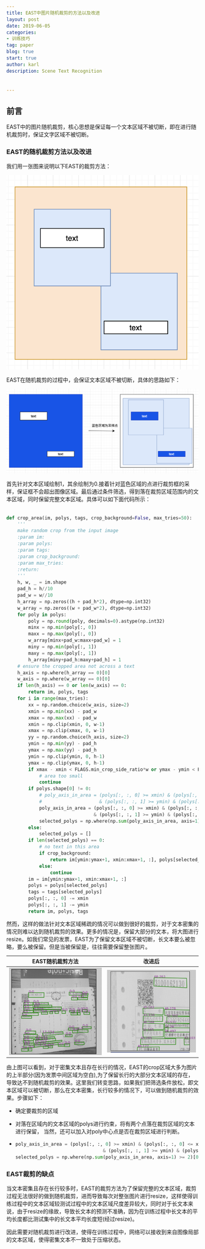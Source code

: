 ```yaml
---
title: EAST中图片随机裁剪的方法以及改进
layout: post
date: 2019-06-05
categories: 
- 训练技巧
tag: paper
blog: true
start: true
author: karl
description: Scene Text Recognition


---
```




## 前言

EAST中的图片随机裁剪，核心思想是保证每一个文本区域不被切断，即在进行随机裁剪时，保证文字区域不被切断。  



### EAST的随机裁剪方法以及改进 

我们用一张图来说明以下EAST的裁剪方法：

![image-20190605155602437](../downloads/east_random_crop/image-20190605155602437.png)



EAST在随机裁剪的过程中，会保证文本区域不被切断，具体的思路如下：

![image-20190605160233486](../downloads/east_random_crop/image-20190605160233486.png)

首先针对文本区域绘制1，其余绘制为0.接着针对蓝色区域的点进行裁剪框的采样，保证框不会超出图像区域。最后通过条件筛选，得到落在裁剪区域范围内的文本区域，同时保留完整文本区域。具体可以如下面代码所示：

```python

def crop_area(im, polys, tags, crop_background=False, max_tries=50):
    '''
    make random crop from the input image
    :param im:
    :param polys:
    :param tags:
    :param crop_background:
    :param max_tries:
    :return:
    '''
    h, w, _ = im.shape
    pad_h = h//10
    pad_w = w//10
    h_array = np.zeros((h + pad_h*2), dtype=np.int32)
    w_array = np.zeros((w + pad_w*2), dtype=np.int32)
    for poly in polys:
        poly = np.round(poly, decimals=0).astype(np.int32)
        minx = np.min(poly[:, 0])
        maxx = np.max(poly[:, 0])
        w_array[minx+pad_w:maxx+pad_w] = 1
        miny = np.min(poly[:, 1])
        maxy = np.max(poly[:, 1])
        h_array[miny+pad_h:maxy+pad_h] = 1
    # ensure the cropped area not across a text
    h_axis = np.where(h_array == 0)[0]
    w_axis = np.where(w_array == 0)[0]
    if len(h_axis) == 0 or len(w_axis) == 0:
        return im, polys, tags
    for i in range(max_tries):
        xx = np.random.choice(w_axis, size=2)
        xmin = np.min(xx) - pad_w
        xmax = np.max(xx) - pad_w
        xmin = np.clip(xmin, 0, w-1)
        xmax = np.clip(xmax, 0, w-1)
        yy = np.random.choice(h_axis, size=2)
        ymin = np.min(yy) - pad_h
        ymax = np.max(yy) - pad_h
        ymin = np.clip(ymin, 0, h-1)
        ymax = np.clip(ymax, 0, h-1)
        if xmax - xmin < FLAGS.min_crop_side_ratio*w or ymax - ymin < FLAGS.min_crop_side_ratio*h:
            # area too small
            continue
        if polys.shape[0] != 0:
            # poly_axis_in_area = (polys[:, :, 0] >= xmin) & (polys[:, :, 0] <= xmax) \
            #                     & (polys[:, :, 1] >= ymin) & (polys[:, :, 1] <= ymax)
            poly_axis_in_area = (polys[:, :, 0] >= xmin) & (polys[:, :, 0] <= xmax) \
                                & (polys[:, :, 1] >= ymin) & (polys[:, :, 1] <= ymax)
            selected_polys = np.where(np.sum(poly_axis_in_area, axis=1) >= 2)[0]
        else:
            selected_polys = []
        if len(selected_polys) == 0:
            # no text in this area
            if crop_background:
                return im[ymin:ymax+1, xmin:xmax+1, :], polys[selected_polys], tags[selected_polys]
            else:
                continue
        im = im[ymin:ymax+1, xmin:xmax+1, :]
        polys = polys[selected_polys]
        tags = tags[selected_polys]
        polys[:, :, 0] -= xmin
        polys[:, :, 1] -= ymin
        return im, polys, tags
```

然而，这样的做法针对文本区域稀疏的情况可以做到很好的裁剪，对于文本密集的情况则难以达到随机裁剪的效果。更多的情况是，保留大部分的文本，将大图进行resize。如我们常见的发票，EAST为了保留文本区域不被切断，长文本要么被忽略，要么被保留。但是当被保留是，往往需要保留整张图片。

|                       EAST随机裁剪方法                       |                            改进后                            |
| :----------------------------------------------------------: | :----------------------------------------------------------: |
| ![image-20190605161025263](../downloads/east_random_crop/image-20190605161025263.png) | ![image-20190605160811062](../downloads/east_random_crop/image-20190605160811062.png) |



由上图可以看到，对于密集文本且存在长行的情况，EAST的crop区域大多为图片的上半部分(因为发票中间区域为空白),为了保留长行的大部分文本区域的存在，导致达不到随机裁剪的效果。这里我们转变思路，如果我们把筛选条件放松，即文本区域可以被切断，那么在文本密集，长行较多的情况下，可以做到随机裁剪的效果。步骤如下：

- 确定要裁剪的区域

- 对落在区域内的文本区域的polys进行约束，将有两个点落在裁剪区域的文本进行保留， 当然，还可以加入对poly中心点是否在裁剪区域进行判断。

- ```python
  poly_axis_in_area = (polys[:, :, 0] >= xmin) & (polys[:, :, 0] <= xmax) \
                                  & (polys[:, :, 1] >= ymin) & (polys[:, :, 1] <= ymax)
  selected_polys = np.where(np.sum(poly_axis_in_area, axis=1) >= 2)[0]
  ```



### EAST裁剪的缺点

当文本密集且存在长行较多时，EAST的裁剪方法为了保留完整的文本区域，裁剪过程无法很好的做到随机裁剪，进而导致每次对整张图片进行resize，这样使得训练过程中的文本区域较测试过程中的文本区域尺度差异较大，同时对于长文本来说，由于resize的缘故，导致长文本的预测不准确，因为在训练过程中长文本的平均长度都比测试集中的长文本平均长度短(经过resize)。

因此需要对随机裁剪进行改进，使得在训练过程中，网络可以接收到来自图像局部的文本区域，使得密集文本不一致处于压缩状态。